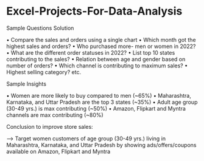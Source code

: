 # Excel-Projects-For-Data-Analysis

Sample Questions Solution

•	Compare the sales and orders using a single chart
•	Which month got the highest sales and orders?
•	Who purchased more- men or women in 2022? 
•	What are the different order statuses in 2022?
•	List top 10 states contributing to the sales?
•	Relation between age and gender based on number of orders?
•	Which channel is contributing to maximum sales?
•	Highest selling category? etc.


Sample Insights

•	Women are more likely to buy compared to men (~65%)
• Maharashtra, Karnataka, and Uttar Pradesh are the top 3 states (~35%)
•	Adult age group (30-49 yrs.) is max contributing (~50%)
•	Amazon, Flipkart and Myntra channels are max contributing (~80%)


Conclusion to improve store sales:

--> Target women customers of age group (30-49 yrs.) living in Maharashtra, Karnataka, and Uttar Pradesh by showing ads/offers/coupons available on Amazon, Flipkart and Myntra

